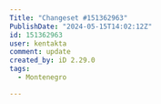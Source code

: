 ```yaml
---
Title: "Changeset #151362963"
PublishDate: "2024-05-15T14:02:12Z"
id: 151362963
user: kentakta
comment: update
created_by: iD 2.29.0
tags:
  - Montenegro

---
```

